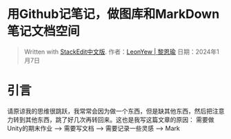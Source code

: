 # 用Github记笔记，做图库和MarkDown笔记文档空间
> Written with [StackEdit中文版](https://stackedit.cn/).
> 作者：[LeonYew | 黎恩瑜](http://leonyew.fun)
> 日期：2024年1月7日

# 引言
请原谅我的思维很跳跃，我常常会因为做一个东西，但是缺其他东西，然后把注意力转到其他东西，跳了好几次再转回来。这也是我写这篇文章的原因：
需要做Unity的期末作业 --> 需要写文档 --> 需要记录一些灵感 --> Mark
<!--stackedit_data:
eyJoaXN0b3J5IjpbMTA2MjgyNTQ5OF19
-->